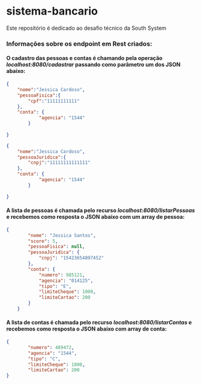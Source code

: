 # sistema-bancario
 Este repositório é dedicado ao desafio técnico da South System
 
### Informações sobre os endpoint em Rest criados:
#### O cadastro das pessoas e contas é chamando pela operação ***localhost:8080/cadastrar*** passando como parâmetro um dos JSON abaixo: 

```json
{
	"nome":"Jessica Cardoso",
	"pessoaFisica":{
		"cpf":"11111111111"
	},
	"conta": {
            "agencia": "1544"
        }
    
}
```
```json
{
	"nome":"Jessica Cardoso",
	"pessoaJuridica":{
		"cnpj":"11111111111111"
	},
	"conta": {
            "agencia": "1544"
        }
    
}
```
#### A lista de pessoas é chamada pelo recurso  ***localhost:8080/listarPessoas*** e recebemos como resposta o JSON abaixo com um array de pessoa:

```json
{
        "nome": "Jessica Santos",
        "score": 5,
        "pessoaFisica": null,
        "pessoaJuridica": {
            "cnpj": "15423654897452"
        },
        "conta": {
            "numero": 985121,
            "agencia": "014125",
            "tipo": "E",
            "limiteCheque": 1000,
            "limiteCartao": 200
        }
    }
```
#### A lista de contas é chamada pelo recurso ***localhost:8080/listarContas*** e recebemos como resposta o JSON abaixo com array de conta:

```json
{
        "numero": 489472,
        "agencia": "1544",
        "tipo": "C",
        "limiteCheque": 1000,
        "limiteCartao": 200
}
```

